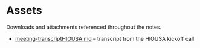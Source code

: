 # Assets

Downloads and attachments referenced throughout the notes.

- [meeting-transcriptHIOUSA.md](meeting-transcriptHIOUSA.md) – transcript from the HIOUSA kickoff call
